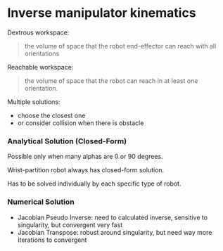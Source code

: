 # Inverse manipulator kinematics

Dextrous workspace: 

> the volume of space that the robot end-effector can reach with all orientations

Reachable workspace:

> the volume of space that the robot can reach in at least one orientation.

Multiple solutions:

- choose the closest one
- or consider collision when there is obstacle

### Analytical Solution (Closed-Form)

Possible only when many alphas are 0 or 90 degrees.

Wrist-partition robot always has closed-form solution.

Has to be solved individually by each specific type of robot.

### Numerical Solution

- Jacobian Pseudo Inverse: need to calculated inverse, sensitive to singularity, but convergent very fast
- Jacobian Transpose: robust around singularity, but need way more iterations to convergent